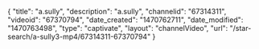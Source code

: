 {
    "title": "a.sully",
    "description": "a.sully",
    "channelid": "67314311",
    "videoid": "67370794",
    "date_created": "1470762711",
    "date_modified": "1470763498",
    "type": "captivate",
    "layout": "channelVideo",
    "url": "\/star-search\/a-sully3-mp4\/67314311-67370794"
}